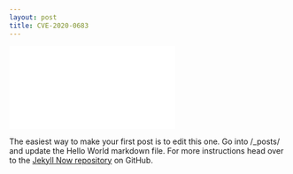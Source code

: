 ```yaml
---
layout: post
title: CVE-2020-0683
---
```


<object data="/Assets/MSI_EoP_New.pdf" type="application/pdf">
    <embed src="/Assets/MSI_EoP_New.pdf" type="application/pdf" />
</object>
    
The easiest way to make your first post is to edit this one. Go into /_posts/ and update the Hello World markdown file. For more instructions head over to the [Jekyll Now repository](https://github.com/barryclark/jekyll-now) on GitHub.
